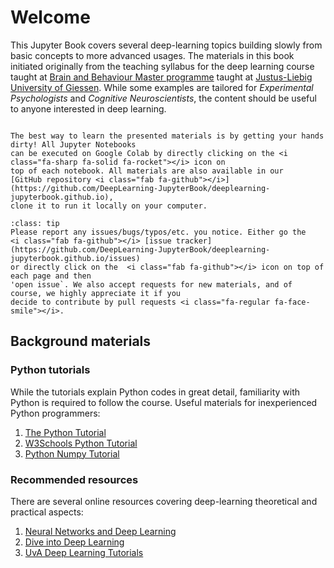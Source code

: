 # Welcome

This Jupyter Book covers several deep-learning topics building slowly from basic concepts to more 
advanced usages. The materials in this book initiated originally from the teaching syllabus for the 
deep learning course taught at [Brain and Behaviour Master programme](https://www.uni-giessen.de/de/studium/studienangebot/master/mbb?set_language=de) 
taught at [Justus-Liebig University of Giessen](https://www.uni-giessen.de/jlyou/en/index.html). 
While some examples are tailored for *Experimental Psychologists* and *Cognitive Neuroscientists*, 
the content should be useful to anyone interested in deep learning.

```{tableofcontents}
```

```{admonition} Play with notebooks!
The best way to learn the presented materials is by getting your hands dirty! All Jupyter Notebooks 
can be executed on Google Colab by directly clicking on the <i class="fa-sharp fa-solid fa-rocket"></i> icon on 
top of each notebook. All materials are also available in our
[GitHub repository <i class="fab fa-github"></i>](https://github.com/DeepLearning-JupyterBook/deeplearning-jupyterbook.github.io), 
clone it to run it locally on your computer.
```

```{admonition} Please give feedback!
:class: tip
Please report any issues/bugs/typos/etc. you notice. Either go the
<i class="fab fa-github"></i> [issue tracker](https://github.com/DeepLearning-JupyterBook/deeplearning-jupyterbook.github.io/issues) 
or directly click on the  <i class="fab fa-github"></i> icon on top of each page and then 
'open issue`. We also accept requests for new materials, and of course, we highly appreciate it if you
decide to contribute by pull requests <i class="fa-regular fa-face-smile"></i>.
```


## Background materials

### Python tutorials

While the tutorials explain Python codes in great detail, familiarity with Python is required to 
follow the course. Useful materials for inexperienced Python programmers:
1. [The Python Tutorial](https://docs.python.org/3/tutorial/)
2. [W3Schools Python Tutorial](https://www.w3schools.com/python/)
3. [Python Numpy Tutorial](https://cs231n.github.io/python-numpy-tutorial/)

### Recommended resources
There are several online resources covering deep-learning theoretical and practical aspects:
1. [Neural Networks and Deep Learning](http://neuralnetworksanddeeplearning.com/)
2. [Dive into Deep Learning](https://d2l.ai/index.html)
3. [UvA Deep Learning Tutorials](https://uvadlc-notebooks.readthedocs.io/en/latest/)